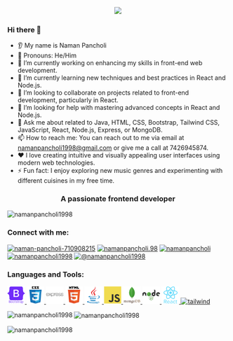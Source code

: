 <p align="center">
  <img src="https://capsule-render.vercel.app/api?type=waving&height=300&color=gradient&text=Hello%20Everyone&desc=Welcome%20to%20My%20Git%20Profile&descAlign=39&descSize=20&descAlignY=67"/>
</p>

### Hi there 👋

- 👂 My name is Naman Pancholi
- 👩 Pronouns: He/Him
- 🔭 I’m currently working on enhancing my skills in front-end web development.
- 🌱 I’m currently learning new techniques and best practices in React and Node.js.
- 🤝 I’m looking to collaborate on projects related to front-end development, particularly in React.
- 🤔 I’m looking for help with mastering advanced concepts in React and Node.js.
- 💬 Ask me about related to Java, HTML, CSS, Bootstrap, Tailwind CSS, JavaScript, React, Node.js, Express, or MongoDB.
- 📫 How to reach me: You can reach out to me via email at namanpancholi1998@gmail.com or give me a call at 7426945874.
- ❤️ I love creating intuitive and visually appealing user interfaces using modern web technologies.
- ⚡ Fun fact: I enjoy exploring new music genres and experimenting with different cuisines in my free time.



<h3 align="center">A passionate frontend developer</h3>

<p align="left"> <img src="https://komarev.com/ghpvc/?username=namanpancholi1998&label=Profile%20views&color=0e75b6&style=flat" alt="namanpancholi1998" /> </p>
<!--
<p align="left"> <a href="https://github.com/ryo-ma/github-profile-trophy"><img src="https://github-profile-trophy.vercel.app/?username=namanpancholi1998" alt="namanpancholi1998" /></a> </p>
-->
<h3 align="left">Connect with me:</h3>
<p align="left">
<a href="https://linkedin.com/in/naman-pancholi-710908215" target="blank"><img align="center" src="https://raw.githubusercontent.com/rahuldkjain/github-profile-readme-generator/master/src/images/icons/Social/linked-in-alt.svg" alt="naman-pancholi-710908215" height="30" width="40" /></a>
<a href="https://instagram.com/namanpancholi.98" target="blank"><img align="center" src="https://raw.githubusercontent.com/rahuldkjain/github-profile-readme-generator/master/src/images/icons/Social/instagram.svg" alt="namanpancholi.98" height="30" width="40" /></a>
<a href="https://www.hackerrank.com/namanpancholi" target="blank"><img align="center" src="https://raw.githubusercontent.com/rahuldkjain/github-profile-readme-generator/master/src/images/icons/Social/hackerrank.svg" alt="namanpancholi" height="30" width="40" /></a>
<a href="https://www.leetcode.com/namanpancholi1998" target="blank"><img align="center" src="https://raw.githubusercontent.com/rahuldkjain/github-profile-readme-generator/master/src/images/icons/Social/leet-code.svg" alt="namanpancholi1998" height="30" width="40" /></a>
<a href="https://www.hackerearth.com/@namanpancholi1998" target="blank"><img align="center" src="https://raw.githubusercontent.com/rahuldkjain/github-profile-readme-generator/master/src/images/icons/Social/hackerearth.svg" alt="@namanpancholi1998" height="30" width="40" /></a>
</p>

<h3 align="left">Languages and Tools:</h3>
<p align="left"> <a href="https://getbootstrap.com" target="_blank" rel="noreferrer"> <img src="https://raw.githubusercontent.com/devicons/devicon/master/icons/bootstrap/bootstrap-plain-wordmark.svg" alt="bootstrap" width="40" height="40"/> </a> <a href="https://www.w3schools.com/css/" target="_blank" rel="noreferrer"> <img src="https://raw.githubusercontent.com/devicons/devicon/master/icons/css3/css3-original-wordmark.svg" alt="css3" width="40" height="40"/> </a> <a href="https://expressjs.com" target="_blank" rel="noreferrer"> <img src="https://raw.githubusercontent.com/devicons/devicon/master/icons/express/express-original-wordmark.svg" alt="express" width="40" height="40"/> </a> <a href="https://www.w3.org/html/" target="_blank" rel="noreferrer"> <img src="https://raw.githubusercontent.com/devicons/devicon/master/icons/html5/html5-original-wordmark.svg" alt="html5" width="40" height="40"/> </a> <a href="https://www.java.com" target="_blank" rel="noreferrer"> <img src="https://raw.githubusercontent.com/devicons/devicon/master/icons/java/java-original.svg" alt="java" width="40" height="40"/> </a> <a href="https://developer.mozilla.org/en-US/docs/Web/JavaScript" target="_blank" rel="noreferrer"> <img src="https://raw.githubusercontent.com/devicons/devicon/master/icons/javascript/javascript-original.svg" alt="javascript" width="40" height="40"/> </a> <a href="https://www.mongodb.com/" target="_blank" rel="noreferrer"> <img src="https://raw.githubusercontent.com/devicons/devicon/master/icons/mongodb/mongodb-original-wordmark.svg" alt="mongodb" width="40" height="40"/> </a> <a href="https://nodejs.org" target="_blank" rel="noreferrer"> <img src="https://raw.githubusercontent.com/devicons/devicon/master/icons/nodejs/nodejs-original-wordmark.svg" alt="nodejs" width="40" height="40"/> </a> <a href="https://reactjs.org/" target="_blank" rel="noreferrer"> <img src="https://raw.githubusercontent.com/devicons/devicon/master/icons/react/react-original-wordmark.svg" alt="react" width="40" height="40"/> </a> <a href="https://tailwindcss.com/" target="_blank" rel="noreferrer"> <img src="https://www.vectorlogo.zone/logos/tailwindcss/tailwindcss-icon.svg" alt="tailwind" width="40" height="40"/> </a> </p>

<p><img align="left" src="https://github-readme-stats.vercel.app/api/top-langs?username=namanpancholi1998&show_icons=true&locale=en&layout=compact" alt="namanpancholi1998" /></p>

<p>&nbsp;<img align="center" src="https://github-readme-stats.vercel.app/api?username=namanpancholi1998&show_icons=true&locale=en" alt="namanpancholi1998" /></p>

<p><img align="center" src="https://github-readme-streak-stats.herokuapp.com/?user=namanpancholi1998&" alt="namanpancholi1998" /></p>

